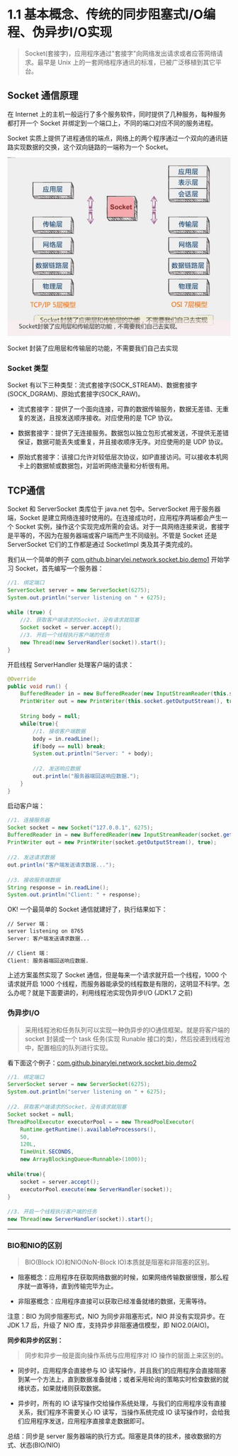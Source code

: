 # 1.1 基本概念、传统的同步阻塞式I/O编程、伪异步I/O实现

> Socket(套接字)，应用程序通过"套接字"向网络发出请求或者应答网络请求。最早是 Unix 上的一套网络程序通讯的标准，已被广泛移植到其它平台。

## Socket 通信原理

在 Internet 上的主机一般运行了多个服务软件，同时提供了几种服务，每种服务都打开一个 Socket 并绑定到一个端口上，不同的端口对应不同的服务进程。

Socket 实质上提供了进程通信的端点，网络上的两个程序通过一个双向的通讯链路实现数据的交换，这个双向链路的一端称为一个 Socket。

![Socket](img/1.01.jpg)

Socket 封装了应用层和传输层的功能，不需要我们自己去实现

### Socket 类型

Socket 有以下三种类型：流式套接字(SOCK_STREAM)、数据套接字(SOCK_DGRAM)、原始式套接字(SOCK_RAW)。

* 流式套接字：提供了一个面向连接，可靠的数据传输服务，数据无差错、无重复的发送，且按发送顺序接收。对应使用的是 TCP 协议。

* 数据套接字：提供了无连接服务。数据包以独立包形式被发送，不提供无差错保证，数据可能丢失或重复，并且接收顺序无序。对应使用的是 UDP 协议。

* 原始式套接字：该接口允许对较低层次协议，如IP直接访问。可以接收本机网卡上的数据帧或数据包，对监听网络流量和分析很有用。

## TCP通信

Socket 和 ServerSocket 类库位于 java.net 包中。ServerSocket 用于服务器端，Socket 是建立网络连接时使用的。在连接成功时，应用程序两端都会产生一个 Socket 实例，操作这个实现完成所需的会话。对于一具网络连接来说，套接字是平等的，不因为在服务器端或客户端而产生不同级别。不管是 Socket 还是 ServerSocket 它们的工作都是通过 SocketImpl 类及其子类完成的。

我们从一个简单的例子 [com.github.binarylei.network.socket.bio.demo1](https://github.com/binarylei/demo/tree/master/demo-network/src/main/java/com/github/binarylei/network/socket/bio/demo1) 开始学习 Socket，首先编写一个服务器：

```java
//1. 绑定端口
ServerSocket server = new ServerSocket(6275);
System.out.println("server listening on " + 6275);

while (true) {
    //2. 获取客户端请求的Socket，没有请求就阻塞
    Socket socket = server.accept();
    //3. 开启一个线程执行客户端的任务
    new Thread(new ServerHandler(socket)).start();
}
```

开启线程 ServerHandler 处理客户端的请求：

```java
@Override
public void run() {
    BufferedReader in = new BufferedReader(new InputStreamReader(this.socket.getInputStream()));
    PrintWriter out = new PrintWriter(this.socket.getOutputStream(), true);

    String body = null;
    while(true){
        //1. 接收客户端数据
        body = in.readLine();
        if(body == null) break;
        System.out.println("Server: " + body);

        //2. 发送响应数据
        out.println("服务器端回送响应数据.");
    }
}
```

启动客户端：

```java
//1. 连接服务器
Socket socket = new Socket("127.0.0.1", 6275);
BufferedReader in = new BufferedReader(new InputStreamReader(socket.getInputStream()));
PrintWriter out = new PrintWriter(socket.getOutputStream(), true);

//2. 发送请求数据
out.println("客户端发送请求数据...");

//3. 接收服务端数据
String response = in.readLine();
System.out.println("Client: " + response);
```

OK! 一个最简单的 Socket 通信就建好了，执行结果如下：

```
// Server 端：
server listening on 8765
Server: 客户端发送请求数据...

// Client 端：
Client: 服务器端回送响应数据.
```

上述方案虽然实现了 Socket 通信，但是每来一个请求就开启一个线程，1000 个请求就开启 1000 个线程，而服务器能承受的线程数是有限的，这明显不科学。怎么办呢？就是下面要讲的，利用线程池实现伪异步I/O (JDK1.7 之前)

### 伪异步I/O

> 采用线程池和任务队列可以实现一种伪异步的IO通信框架。就是将客户端的 socket 封装成一个 task 任务(实现 Runable 接口的类)，然后投递到线程池中，配置相应的队列进行实现。

看下面这个例子：[com.github.binarylei.network.socket.bio.demo2](https://github.com/binarylei/demo/tree/master/demo-network/src/main/java/com/github/binarylei/network/socket/bio/demo2)

```java
//1. 绑定端口
ServerSocket server = new ServerSocket(6275);
System.out.println("server listening on " + 6275);

//2. 获取客户端请求的Socket，没有请求就阻塞
Socket socket = null;
ThreadPoolExecutor executorPool = = new ThreadPoolExecutor(
    Runtime.getRuntime().availableProcessors(),
    50, 
    120L, 
    TimeUnit.SECONDS,
    new ArrayBlockingQueue<Runnable>(1000));

while(true){
    socket = server.accept();
    executorPool.execute(new ServerHandler(socket));
}

//3. 开启一个线程执行客户端的任务
new Thread(new ServerHandler(socket)).start();
```

----

### BIO和NIO的区别

> BIO(Block IO)和NIO(NoN-Block IO)本质就是阻塞和非阻塞的区别。

* 阻塞概念：应用程序在获取网络数据的时候，如果网络传输数据很慢，那么程序就一直等待，直到传输完毕为止。

* 非阻塞概念：应用程序直接可以获取已经准备就绪的数据，无需等待。

注意：BIO 为同步阻塞形式，NIO 为同步非阻塞形式，NIO 并没有实现异步。在 JDK 1.7 后，升级了 NIO 库，支持异步非阻塞通信模型，即 NIO2.0(AIO)。

**同步和异步的区别：**

> 同步和异步一般是面向操作系统与应用程序对 IO 操作的层面上来区别的。

* 同步时，应用程序会直接参与 IO 读写操作，并且我们的应用程序会直接阻塞到某一个方法上，直到数据准备就绪；或者采用轮询的策略实时检查数据的就绪状态，如果就绪则获取数据。

* 异步时，所有的 IO 读写操作交给操作系统处理，与我们的应用程序没有直接关系，我们程序不需要关心 IO 读写，当操作系统完成 IO 读写操作时，会给我们应用程序发送，应用程序直接拿走数据即可。

总结：同步是 server 服务器端的执行方式。阻塞是具体的技术，接收数据的方式、状态(BIO/NIO)
